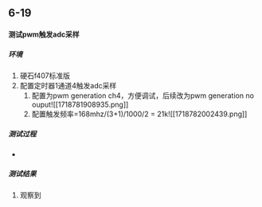 ## 6-19
#### 测试pwm触发adc采样
##### 环境
1. 硬石f407标准版
2. 配置定时器1通道4触发adc采样
	1. 配置为pwm generation ch4，方便调试，后续改为pwm generation no ouput![[1718781908935.png]]
	2. 配置触发频率=168mhz/(3+1)/1000/2 = 21k![[1718782002439.png]]
##### 测试过程
- 
##### 测试结果
1. 观察到